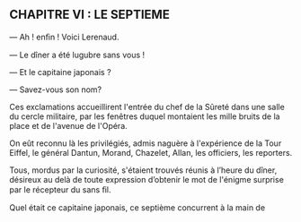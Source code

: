 ## CHAPITRE VI : LE SEPTIEME

— Ah ! enﬁn ! Voici Lerenaud.

— Le dîner a été lugubre sans vous !

— Et le capitaine japonais ?

— Savez-vous son nom?

Ces exclamations accueillirent l'entrée du chef de la Sûreté dans une salle
du cercle militaire, par les fenêtres duquel montaient les mille bruits de la
place et de l'avenue de l'Opéra.

On eût reconnu là les privilégiés, admis naguère à l'expérience de la
Tour Eiffel, le général Dantun, Morand, Chazelet, Allan, les officiers, les
reporters.

Tous, mordus par la curiosité, s'étaient trouvés réunis à l’heure du dîner,
désireux au delà de toute expression d’obtenir le mot de l'énigme surprise
par le récepteur du sans ﬁl.

Quel était ce capitaine japonais, ce septième concurrent à la main de
